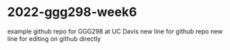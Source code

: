 # 2022-ggg298-week6
example github repo for GGG298 at UC Davis
new line for github repo
new line for editing on github directly
